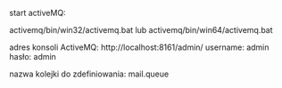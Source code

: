start activeMQ: 

activemq/bin/win32/activemq.bat
lub
activemq/bin/win64/activemq.bat

adres konsoli ActiveMQ:     http://localhost:8161/admin/
username: admin
hasło: admin


nazwa kolejki do zdefiniowania: mail.queue
